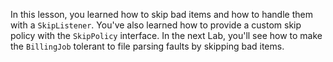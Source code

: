 In this lesson, you learned how to skip bad items and how to handle them with a `SkipListener`. You've also learned how to provide a custom skip policy with the `SkipPolicy` interface. In the next Lab, you'll see how to make the `BillingJob` tolerant to file parsing faults by skipping bad items.
